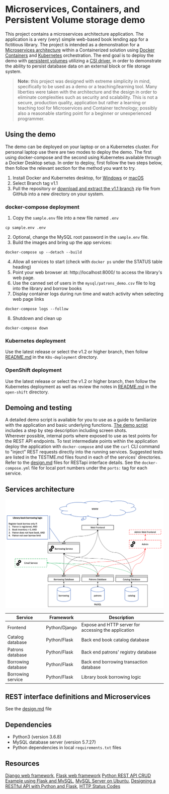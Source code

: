 # Microservices, Containers, and Persistent Volume storage demo
This project contains a microservices architecture application. The application is a very (very) simple web-based book lending app for a fictitious library. The project is intended as a demonstration for a [Microservices architecture](https://microservices.io/) within a Containerized solution using [Docker Containers](https://www.docker.com/) and [Kubernetes](https://kubernetes.io/) orchestration.
The end goal is to deploy the demo with [persistent volumes](https://docs.docker.com/storage/) utilizing a [CSI driver](https://beta.docs.docker.com/ee/ucp/kubernetes/use-csi/), in order to demonstrate the ability to persist database data on an external block or file storage system.

> **Note:** this project was designed with extreme simplicity in mind, specifically to be used as a demo or a teaching/learning tool. Many liberties were taken with the architecture and the design in order to eliminate complexities such as security and scalability. This is not a secure, production quality, application but rather a learning or teaching tool for Microservices and Container technology; possibly also a reasonable starting point for a beginner or unexperienced programmer.

## Using the demo
The demo can be deployed on your laptop or on a Kubernetes cluster. For personal laptop use there are two modes to deploy the demo. The first using docker-compose and the second using Kubernetes available through a Docker Desktop setup. In order to deploy, first follow the two steps below, then follow the relevant section for the method you want to try.
1. Install Docker and Kubernetes desktop, for [Windows](https://www.docker.com/blog/docker-windows-desktop-now-kubernetes/) or [macOS](https://thenewstack.io/how-to-install-docker-desktop-with-kubernetes-on-macos/)
2. Select Branch tag v1.1
3. Pull the repository or [download and extract the v1.1 branch](https://github.com/eyalabraham/docker-services-demo/archive/v1.1.zip) zip file from GitHub into a new directory on your system.

### docker-compose deployment
1. Copy the ```sample.env``` file into a new file named ```.env```
```
cp sample.env .env
```
2. Optional, change the MySQL root password in the ```sample.env``` file.
3. Build the images and bring up the app services:
```
docker-compose up --detach --build 
```
4. Allow all services to start (check with ```docker ps``` under the STATUS table heading)
5. Point your web browser at: http://localhost:8000/ to access the library's web page.
6. Use the canned set of users in the ```mysql/patrons_demo.csv``` file to log into the library and borrow books
7. Display container logs during run time and watch activity when selecting web page links
```
docker-compose logs --follow
```
8. Shutdown and clean up
```
docker-compose down
```

### Kubernetes deployment
Use the latest release or select the v1.2 or higher branch, then follow [README.md](K8s-deployment/README.md) in the ```K8s-deployment``` directory.

### OpenShift deployment
Use the latest release or select the v1.2 or higher branch, then follow the Kubernetes deployment as well as review the notes in [README.md](open-shift/README.md) in the ```open-shift``` directory.

## Demoing and testing
A detailed demo script is available for you to use as a guide to familiarize with the application and basic underlying functions. [The demo script](doc/how-to-use-the-demo-app.md) includes a step by step description including screen shots.  
Wherever possible, internal ports where exposed to use as test points for the REST API endpoints. To test intermediate points within the application deploy the application with ```docker-compose``` and use the ```curl``` CLI command to "inject" REST requests directly into the running services. Suggested tests are listed in the TESTME.md files found in each of the services' directories. Refer to the [design.md](doc/design.md) files for RESTapi interface details. See the ```docker-compose.yml``` file for local port numbers under the ```ports:``` tag for each service.

## Services architecture

![Microservices architecture diagram](doc/image/architecture.png)

| Service              | Framework     | Description                                          |
|----------------------|---------------|------------------------------------------------------|
| Frontend             | Python/Django | Expose and HTTP server for accessing the application |
| Catalog database     | Python/Flask  | Back end book catalog database                       |
| Patrons database     | Python/Flask  | Back end patrons' registry database                  |
| Borrowing database   | Python/Flask  | Back end borrowing transaction database              |
| Borrowing service    | Python/Flask  | Library book borrowing logic                         |

## REST interface definitions and Microservices
See the [design.md](doc/design.md) file

## Dependencies
- Python3 (version 3.6.8)
- MySQL database server (version 5.7.27)
- Python dependencies in local ```requirements.txt``` files

## Resources
[Django web framework](https://www.djangoproject.com/), [Flask web framework](https://www.fullstackpython.com/flask.html)
[Python REST API CRUD Example using Flask and MySQL](https://www.roytuts.com/python-rest-api-crud-example-using-flask-and-mysql/), [MySQL Server on Ubuntu](https://support.rackspace.com/how-to/installing-mysql-server-on-ubuntu/), [Designing a RESTful API with Python and Flask](https://blog.miguelgrinberg.com/post/designing-a-restful-api-with-python-and-flask), [HTTP Status Codes](https://www.restapitutorial.com/httpstatuscodes.html)

